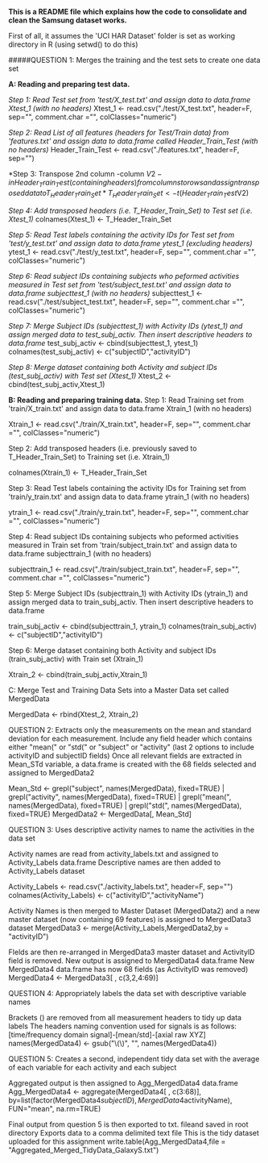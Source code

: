 **This is a README file which explains how the code to consolidate and clean the Samsung dataset works.**

First of all, it assumes the 'UCI HAR Dataset' folder is set as working directory in R (using setwd() to do this)

#####QUESTION 1: Merges the training and the test sets to create one data set

**A: Reading and preparing test data.**

*Step 1: Read Test set from 'test/X_test.txt' and assign data to data.frame Xtest_1 (with no headers)*
Xtest_1 <- read.csv("./test/X_test.txt", header=F, sep="", comment.char ="", colClasses="numeric")

*Step 2: Read List of all features (headers for Test/Train data) from 'features.txt' and assign data to data.frame called Header_Train_Test (with no headers)*
Header_Train_Test <- read.csv("./features.txt", header=F, sep="")

*Step 3: Transpose 2nd column -column $V2- in Header_Train_Test (containing headers) from columns to rows and assign transposed data to T_Header_Train_Set*
T_Header_Train_Set <- t(Header_Train_Test$V2)

*Step 4: Add transposed headers (i.e. T_Header_Train_Set) to Test set (i.e. Xtest_1)*
colnames(Xtest_1) <- T_Header_Train_Set

*Step 5: Read Test labels containing the activity IDs for Test set from 'test/y_test.txt' and assign data to data.frame ytest_1 (excluding headers)*
ytest_1 <- read.csv("./test/y_test.txt", header=F, sep="", comment.char ="", colClasses="numeric")

*Step 6: Read subject IDs containing subjects who peformed activities measured in Test set from 'test/subject_test.txt' and assign data to data.frame subjecttest_1 (with no headers)*
subjecttest_1 <- read.csv("./test/subject_test.txt", header=F, sep="", comment.char ="", colClasses="numeric")

*Step 7: Merge Subject IDs (subjecttest_1) with Activity IDs (ytest_1) and assign merged data to test_subj_activ. Then insert descriptive headers to data.frame*
test_subj_activ <- cbind(subjecttest_1, ytest_1)
colnames(test_subj_activ) <- c("subjectID","activityID")

*Step 8: Merge dataset containing both Activity and subject IDs (test_subj_activ) with Test set (Xtest_1)*
Xtest_2 <- cbind(test_subj_activ,Xtest_1)

**B: Reading and preparing training data.**
Step 1: Read Training set from 'train/X_train.txt' and assign data to data.frame Xtrain_1 (with no headers)

Xtrain_1 <- read.csv("./train/X_train.txt", header=F, sep="", comment.char ="", colClasses="numeric")

Step 2: Add transposed headers (i.e. previously saved to T_Header_Train_Set) to Training set (i.e. Xtrain_1)

colnames(Xtrain_1) <- T_Header_Train_Set

Step 3: Read Test labels containing the activity IDs for Training set from 'train/y_train.txt' and assign data to data.frame ytrain_1 (with no headers)

ytrain_1 <- read.csv("./train/y_train.txt", header=F, sep="", comment.char ="", colClasses="numeric")

Step 4: Read subject IDs containing subjects who peformed activities measured in Train set from 'train/subject_train.txt' and assign data to data.frame subjecttrain_1 (with no headers)

subjecttrain_1 <- read.csv("./train/subject_train.txt", header=F, sep="", comment.char ="", colClasses="numeric")

Step 5: Merge Subject IDs (subjecttrain_1) with Activity IDs (ytrain_1) and assign merged data to train_subj_activ. Then insert descriptive headers to data.frame

train_subj_activ <- cbind(subjecttrain_1, ytrain_1)
colnames(train_subj_activ) <- c("subjectID","activityID")

Step 6: Merge dataset containing both Activity and subject IDs (train_subj_activ) with Train set (Xtrain_1)

Xtrain_2 <- cbind(train_subj_activ,Xtrain_1)



C: Merge Test and Training Data Sets into a Master Data set called MergedData

MergedData <- rbind(Xtest_2, Xtrain_2)



QUESTION 2: Extracts only the measurements on the mean and standard deviation for each measurement.
Include any field header which contains either "mean(" or "std(" or "subject" or "activity"
(last 2 options to include activityID and subjectID fields)
Once all relevant fields are extracted in Mean_STd variable, a data.frame is created with the 68 fields selected and assigned to MergedData2

Mean_Std <- grepl("subject", names(MergedData), fixed=TRUE) | grepl("activity", names(MergedData), fixed=TRUE) | grepl("mean(", names(MergedData), fixed=TRUE) | grepl("std(", names(MergedData), fixed=TRUE)
MergedData2 <- MergedData[, Mean_Std]


QUESTION 3: Uses descriptive activity names to name the activities in the data set

Activity names are read from activity_labels.txt and assigned to Activity_Labels data.frame
Descriptive names are then added to Activity_Labels dataset

Activity_Labels <- read.csv("./activity_labels.txt", header=F, sep="")
colnames(Activity_Labels) <- c("activityID","activityName")

Activity Names is then merged to Master Dataset (MergedData2) and a new master dataset (now containing 69 features) is assigned to MergedData3 dataset
MergedData3 <- merge(Activity_Labels,MergedData2,by = "activityID")

FIelds are then re-arranged in MergedData3 master dataset and ActivityID field is removed. 
New output is assigned to MergedData4 data.frame
New MergedData4 data.frame has now 68 fields (as ActivityID was removed)
MergedData4 <- MergedData3[ , c(3,2,4:69)]


QUESTION 4: Appropriately labels the data set with descriptive variable names

Brackets () are removed from all measurement headers to tidy up data labels
The headers naming convention used for signals is as follows: [time/frequency domain signal]-[mean/std]-[axial raw XYZ]
names(MergedData4) <- gsub("\\(\\)", "", names(MergedData4))


QUESTION 5: Creates a second, independent tidy data set with the average of each variable for each activity and each subject

Aggregated output is then assigned to Agg_MergedData4 data.frame
Agg_MergedData4 <- aggregate(MergedData4[ , c(3:68)], by=list(factor(MergedData4$subjectID),MergedData4$activityName), FUN="mean", na.rm=TRUE)

Final output from question 5 is then exported to txt. fileand saved in root directory
Exports data to a comma delimited text file
This is the tidy dataset uploaded for this assignment 
write.table(Agg_MergedData4,file = "Aggregated_Merged_TidyData_GalaxyS.txt")

